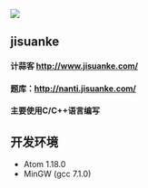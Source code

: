 ![](https://i.loli.net/2017/07/18/596d9c64c42f9.png)
## jisuanke
#### 计蒜客 http://www.jisuanke.com/
#### 题库：http://nanti.jisuanke.com/
#### 主要使用C/C++语言编写

## 开发环境

* Atom 1.18.0
* MinGW (gcc 7.1.0)
